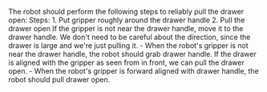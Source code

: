 The robot should perform the following steps to reliably pull the drawer open:
    Steps:  1. Put gripper roughly around the drawer handle  2. Pull the drawer open
    If the gripper is not near the drawer handle, move it to the drawer handle. We don't need to be careful about the direction, since the drawer is large and we're just pulling it.
    - When the robot's gripper is not near the drawer handle, the robot should grab drawer handle.
    If the drawer is aligned with the gripper as seen from in front, we can pull the drawer open.
    - When the robot's gripper is forward aligned with drawer handle, the robot should pull drawer open.